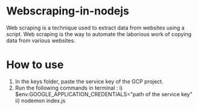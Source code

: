 # Webscraping-in-nodejs

Web scraping is a technique used to extract data from websites using a script. Web scraping is the way to automate the laborious work of copying data from various websites.

# How to use
1. In the keys folder, paste the service key of the GCP project.
2. Run the following commands in terminal :
    i) $env:GOOGLE_APPLICATION_CREDENTIALS="path of the service key"
    ii) nodemon index.js